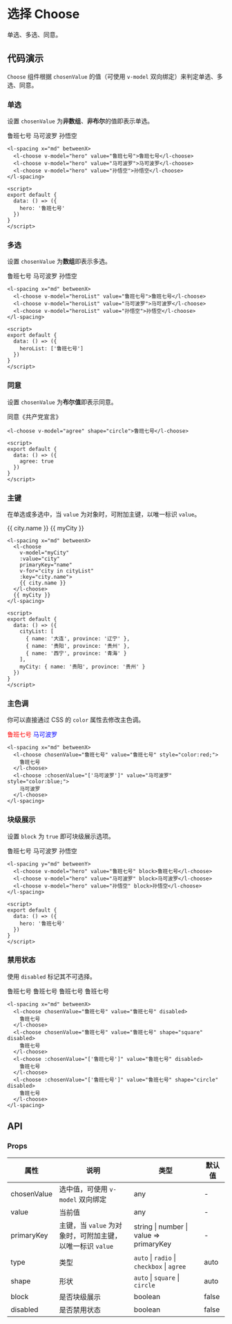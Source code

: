 # 选择 Choose

单选、多选、同意。


## 代码演示

`Choose` 组件根据 `chosenValue` 的值（可使用 `v-model` 双向绑定）来判定单选、多选、同意。

### 单选

设置 `chosenValue` 为**非数组**、**非布尔**的值即表示单选。

<p>
  <l-spacing x="md" betweenX>
    <l-choose v-model="hero" value="鲁班七号">鲁班七号</l-choose>
    <l-choose v-model="hero" value="马可波罗">马可波罗</l-choose>
    <l-choose v-model="hero" value="孙悟空">孙悟空</l-choose>
  </l-spacing>
</p>

```vue
<l-spacing x="md" betweenX>
  <l-choose v-model="hero" value="鲁班七号">鲁班七号</l-choose>
  <l-choose v-model="hero" value="马可波罗">马可波罗</l-choose>
  <l-choose v-model="hero" value="孙悟空">孙悟空</l-choose>
</l-spacing>

<script>
export default {
  data: () => ({
    hero: '鲁班七号'
  })
}
</script>
```

### 多选

设置 `chosenValue` 为**数组**即表示多选。

<p>
  <l-spacing x="md" betweenX>
    <l-choose v-model="heroList" value="鲁班七号">鲁班七号</l-choose>
    <l-choose v-model="heroList" value="马可波罗">马可波罗</l-choose>
    <l-choose v-model="heroList" value="孙悟空">孙悟空</l-choose>
  </l-spacing>
</p>

```vue
<l-spacing x="md" betweenX>
  <l-choose v-model="heroList" value="鲁班七号">鲁班七号</l-choose>
  <l-choose v-model="heroList" value="马可波罗">马可波罗</l-choose>
  <l-choose v-model="heroList" value="孙悟空">孙悟空</l-choose>
</l-spacing>

<script>
export default {
  data: () => ({
    heroList: ['鲁班七号']
  })
}
</script>
```

### 同意

设置 `chosenValue` 为**布尔值**即表示同意。

<p>
  <l-choose v-model="agree" shape="circle">同意《共产党宣言》</l-choose>
</p>

```vue
<l-choose v-model="agree" shape="circle">鲁班七号</l-choose>

<script>
export default {
  data: () => ({
    agree: true
  })
}
</script>
```

### 主键

在单选或多选中，当 `value` 为对象时，可附加主键，以唯一标识 `value`。

<p>
  <l-spacing x="md" betweenX>
    <l-choose
      v-model="myCity"
      :value="city"
      primaryKey="name"
      v-for="city in cityList"
      :key="city.name">
      {{ city.name }}
    </l-choose>
    {{ myCity }}
  </l-spacing>
</p>

```vue
<l-spacing x="md" betweenX>
  <l-choose
    v-model="myCity"
    :value="city"
    primaryKey="name"
    v-for="city in cityList"
    :key="city.name">
    {{ city.name }}
  </l-choose>
  {{ myCity }}
</l-spacing>

<script>
export default {
  data: () => ({
    cityList: [
      { name: '大连', province: '辽宁' },
      { name: '贵阳', province: '贵州' },
      { name: '西宁', province: '青海' }
    ],
    myCity: { name: '贵阳', province: '贵州' }
  })
}
</script>
```

### 主色调

你可以直接通过 CSS 的 `color` 属性去修改主色调。

<p>
  <l-spacing x="md" betweenX>
    <l-choose chosenValue="鲁班七号" value="鲁班七号" style="color:red;">
      鲁班七号
    </l-choose>
    <l-choose :chosenValue="['马可波罗']" value="马可波罗" style="color:blue;">
      马可波罗
    </l-choose>
  </l-spacing>
</p>

```vue
<l-spacing x="md" betweenX>
  <l-choose chosenValue="鲁班七号" value="鲁班七号" style="color:red;">
    鲁班七号
  </l-choose>
  <l-choose :chosenValue="['马可波罗']" value="马可波罗" style="color:blue;">
    马可波罗
  </l-choose>
</l-spacing>
```

### 块级展示

设置 `block` 为 `true` 即可块级展示选项。

<p>
  <l-spacing y="md" betweenY>
    <l-choose v-model="hero" value="鲁班七号" block>鲁班七号</l-choose>
    <l-choose v-model="hero" value="马可波罗" block>马可波罗</l-choose>
    <l-choose v-model="hero" value="孙悟空" block>孙悟空</l-choose>
  </l-spacing>
</p>

```vue
<l-spacing y="md" betweenY>
  <l-choose v-model="hero" value="鲁班七号" block>鲁班七号</l-choose>
  <l-choose v-model="hero" value="马可波罗" block>马可波罗</l-choose>
  <l-choose v-model="hero" value="孙悟空" block>孙悟空</l-choose>
</l-spacing>

<script>
export default {
  data: () => ({
    hero: '鲁班七号'
  })
}
</script>
```

### 禁用状态

使用 `disabled` 标记其不可选择。

<p>
  <l-spacing x="md" betweenX>
    <l-choose chosenValue="鲁班七号" value="鲁班七号" disabled>
      鲁班七号
    </l-choose>
    <l-choose chosenValue="鲁班七号" value="鲁班七号" shape="square" disabled>
      鲁班七号
    </l-choose>
    <l-choose :chosenValue="['鲁班七号']" value="鲁班七号" disabled>
      鲁班七号
    </l-choose>
    <l-choose :chosenValue="['鲁班七号']" value="鲁班七号" shape="circle" disabled>
      鲁班七号
    </l-choose>
  </l-spacing>
</p>

```vue
<l-spacing x="md" betweenX>
  <l-choose chosenValue="鲁班七号" value="鲁班七号" disabled>
    鲁班七号
  </l-choose>
  <l-choose chosenValue="鲁班七号" value="鲁班七号" shape="square" disabled>
    鲁班七号
  </l-choose>
  <l-choose :chosenValue="['鲁班七号']" value="鲁班七号" disabled>
    鲁班七号
  </l-choose>
  <l-choose :chosenValue="['鲁班七号']" value="鲁班七号" shape="circle" disabled>
    鲁班七号
  </l-choose>
</l-spacing>
```


## API

### Props

属性        | 说明                                                  | 类型                                       | 默认值
------------|-------------------------------------------------------|--------------------------------------------|--------
chosenValue | 选中值，可使用 `v-model` 双向绑定                      | any                                        | -
value       | 当前值                                                | any                                        | -
primaryKey  | 主键，当 `value` 为对象时，可附加主键，以唯一标识 `value` | string \| number \| value => primaryKey              | -
type        | 类型                                                  | `auto` \| `radio` \| `checkbox` \| `agree` | auto
shape       | 形状                                                  | `auto` \| `square` \| `circle`             | auto
block       | 是否块级展示                                          | boolean                                    | false
disabled    | 是否禁用状态                                          | boolean                                    | false

<script>
export default {
  data: () => ({
    hero: '鲁班七号',
    heroList: ['鲁班七号'],
    agree: true,
    cityList: [
      { name: '大连', province: '辽宁' },
      { name: '贵阳', province: '贵州' },
      { name: '西宁', province: '青海' }
    ],
    myCity: { name: '贵阳', province: '贵州' }
  })
}
</script>
